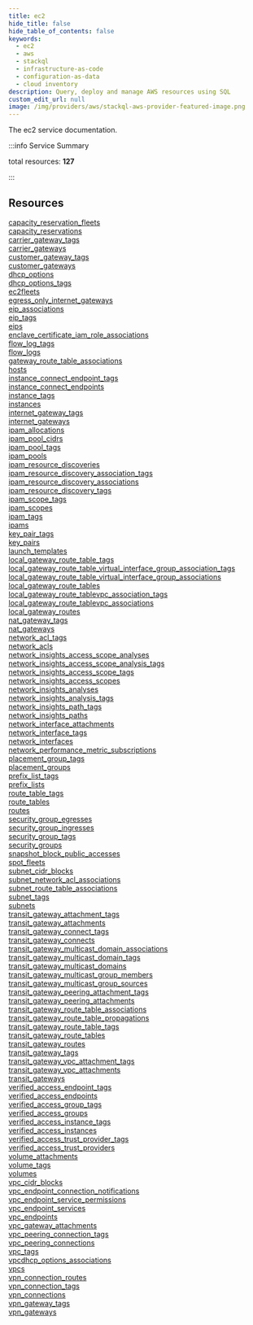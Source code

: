 ```yaml
---
title: ec2
hide_title: false
hide_table_of_contents: false
keywords:
  - ec2
  - aws
  - stackql
  - infrastructure-as-code
  - configuration-as-data
  - cloud inventory
description: Query, deploy and manage AWS resources using SQL
custom_edit_url: null
image: /img/providers/aws/stackql-aws-provider-featured-image.png
---
```


The ec2 service documentation.

:::info Service Summary

<div class="row">
<div class="providerDocColumn">
<span>total resources:&nbsp;<b>127</b></span><br />
</div>
</div>

:::

## Resources
<div class="row">
<div class="providerDocColumn">
<a href="/providers/aws/ec2/capacity_reservation_fleets/">capacity_reservation_fleets</a><br />
<a href="/providers/aws/ec2/capacity_reservations/">capacity_reservations</a><br />
<a href="/providers/aws/ec2/carrier_gateway_tags/">carrier_gateway_tags</a><br />
<a href="/providers/aws/ec2/carrier_gateways/">carrier_gateways</a><br />
<a href="/providers/aws/ec2/customer_gateway_tags/">customer_gateway_tags</a><br />
<a href="/providers/aws/ec2/customer_gateways/">customer_gateways</a><br />
<a href="/providers/aws/ec2/dhcp_options/">dhcp_options</a><br />
<a href="/providers/aws/ec2/dhcp_options_tags/">dhcp_options_tags</a><br />
<a href="/providers/aws/ec2/ec2fleets/">ec2fleets</a><br />
<a href="/providers/aws/ec2/egress_only_internet_gateways/">egress_only_internet_gateways</a><br />
<a href="/providers/aws/ec2/eip_associations/">eip_associations</a><br />
<a href="/providers/aws/ec2/eip_tags/">eip_tags</a><br />
<a href="/providers/aws/ec2/eips/">eips</a><br />
<a href="/providers/aws/ec2/enclave_certificate_iam_role_associations/">enclave_certificate_iam_role_associations</a><br />
<a href="/providers/aws/ec2/flow_log_tags/">flow_log_tags</a><br />
<a href="/providers/aws/ec2/flow_logs/">flow_logs</a><br />
<a href="/providers/aws/ec2/gateway_route_table_associations/">gateway_route_table_associations</a><br />
<a href="/providers/aws/ec2/hosts/">hosts</a><br />
<a href="/providers/aws/ec2/instance_connect_endpoint_tags/">instance_connect_endpoint_tags</a><br />
<a href="/providers/aws/ec2/instance_connect_endpoints/">instance_connect_endpoints</a><br />
<a href="/providers/aws/ec2/instance_tags/">instance_tags</a><br />
<a href="/providers/aws/ec2/instances/">instances</a><br />
<a href="/providers/aws/ec2/internet_gateway_tags/">internet_gateway_tags</a><br />
<a href="/providers/aws/ec2/internet_gateways/">internet_gateways</a><br />
<a href="/providers/aws/ec2/ipam_allocations/">ipam_allocations</a><br />
<a href="/providers/aws/ec2/ipam_pool_cidrs/">ipam_pool_cidrs</a><br />
<a href="/providers/aws/ec2/ipam_pool_tags/">ipam_pool_tags</a><br />
<a href="/providers/aws/ec2/ipam_pools/">ipam_pools</a><br />
<a href="/providers/aws/ec2/ipam_resource_discoveries/">ipam_resource_discoveries</a><br />
<a href="/providers/aws/ec2/ipam_resource_discovery_association_tags/">ipam_resource_discovery_association_tags</a><br />
<a href="/providers/aws/ec2/ipam_resource_discovery_associations/">ipam_resource_discovery_associations</a><br />
<a href="/providers/aws/ec2/ipam_resource_discovery_tags/">ipam_resource_discovery_tags</a><br />
<a href="/providers/aws/ec2/ipam_scope_tags/">ipam_scope_tags</a><br />
<a href="/providers/aws/ec2/ipam_scopes/">ipam_scopes</a><br />
<a href="/providers/aws/ec2/ipam_tags/">ipam_tags</a><br />
<a href="/providers/aws/ec2/ipams/">ipams</a><br />
<a href="/providers/aws/ec2/key_pair_tags/">key_pair_tags</a><br />
<a href="/providers/aws/ec2/key_pairs/">key_pairs</a><br />
<a href="/providers/aws/ec2/launch_templates/">launch_templates</a><br />
<a href="/providers/aws/ec2/local_gateway_route_table_tags/">local_gateway_route_table_tags</a><br />
<a href="/providers/aws/ec2/local_gateway_route_table_virtual_interface_group_association_tags/">local_gateway_route_table_virtual_interface_group_association_tags</a><br />
<a href="/providers/aws/ec2/local_gateway_route_table_virtual_interface_group_associations/">local_gateway_route_table_virtual_interface_group_associations</a><br />
<a href="/providers/aws/ec2/local_gateway_route_tables/">local_gateway_route_tables</a><br />
<a href="/providers/aws/ec2/local_gateway_route_tablevpc_association_tags/">local_gateway_route_tablevpc_association_tags</a><br />
<a href="/providers/aws/ec2/local_gateway_route_tablevpc_associations/">local_gateway_route_tablevpc_associations</a><br />
<a href="/providers/aws/ec2/local_gateway_routes/">local_gateway_routes</a><br />
<a href="/providers/aws/ec2/nat_gateway_tags/">nat_gateway_tags</a><br />
<a href="/providers/aws/ec2/nat_gateways/">nat_gateways</a><br />
<a href="/providers/aws/ec2/network_acl_tags/">network_acl_tags</a><br />
<a href="/providers/aws/ec2/network_acls/">network_acls</a><br />
<a href="/providers/aws/ec2/network_insights_access_scope_analyses/">network_insights_access_scope_analyses</a><br />
<a href="/providers/aws/ec2/network_insights_access_scope_analysis_tags/">network_insights_access_scope_analysis_tags</a><br />
<a href="/providers/aws/ec2/network_insights_access_scope_tags/">network_insights_access_scope_tags</a><br />
<a href="/providers/aws/ec2/network_insights_access_scopes/">network_insights_access_scopes</a><br />
<a href="/providers/aws/ec2/network_insights_analyses/">network_insights_analyses</a><br />
<a href="/providers/aws/ec2/network_insights_analysis_tags/">network_insights_analysis_tags</a><br />
<a href="/providers/aws/ec2/network_insights_path_tags/">network_insights_path_tags</a><br />
<a href="/providers/aws/ec2/network_insights_paths/">network_insights_paths</a><br />
<a href="/providers/aws/ec2/network_interface_attachments/">network_interface_attachments</a><br />
<a href="/providers/aws/ec2/network_interface_tags/">network_interface_tags</a><br />
<a href="/providers/aws/ec2/network_interfaces/">network_interfaces</a><br />
<a href="/providers/aws/ec2/network_performance_metric_subscriptions/">network_performance_metric_subscriptions</a><br />
<a href="/providers/aws/ec2/placement_group_tags/">placement_group_tags</a><br />
<a href="/providers/aws/ec2/placement_groups/">placement_groups</a>
</div>
<div class="providerDocColumn">
<a href="/providers/aws/ec2/prefix_list_tags/">prefix_list_tags</a><br />
<a href="/providers/aws/ec2/prefix_lists/">prefix_lists</a><br />
<a href="/providers/aws/ec2/route_table_tags/">route_table_tags</a><br />
<a href="/providers/aws/ec2/route_tables/">route_tables</a><br />
<a href="/providers/aws/ec2/routes/">routes</a><br />
<a href="/providers/aws/ec2/security_group_egresses/">security_group_egresses</a><br />
<a href="/providers/aws/ec2/security_group_ingresses/">security_group_ingresses</a><br />
<a href="/providers/aws/ec2/security_group_tags/">security_group_tags</a><br />
<a href="/providers/aws/ec2/security_groups/">security_groups</a><br />
<a href="/providers/aws/ec2/snapshot_block_public_accesses/">snapshot_block_public_accesses</a><br />
<a href="/providers/aws/ec2/spot_fleets/">spot_fleets</a><br />
<a href="/providers/aws/ec2/subnet_cidr_blocks/">subnet_cidr_blocks</a><br />
<a href="/providers/aws/ec2/subnet_network_acl_associations/">subnet_network_acl_associations</a><br />
<a href="/providers/aws/ec2/subnet_route_table_associations/">subnet_route_table_associations</a><br />
<a href="/providers/aws/ec2/subnet_tags/">subnet_tags</a><br />
<a href="/providers/aws/ec2/subnets/">subnets</a><br />
<a href="/providers/aws/ec2/transit_gateway_attachment_tags/">transit_gateway_attachment_tags</a><br />
<a href="/providers/aws/ec2/transit_gateway_attachments/">transit_gateway_attachments</a><br />
<a href="/providers/aws/ec2/transit_gateway_connect_tags/">transit_gateway_connect_tags</a><br />
<a href="/providers/aws/ec2/transit_gateway_connects/">transit_gateway_connects</a><br />
<a href="/providers/aws/ec2/transit_gateway_multicast_domain_associations/">transit_gateway_multicast_domain_associations</a><br />
<a href="/providers/aws/ec2/transit_gateway_multicast_domain_tags/">transit_gateway_multicast_domain_tags</a><br />
<a href="/providers/aws/ec2/transit_gateway_multicast_domains/">transit_gateway_multicast_domains</a><br />
<a href="/providers/aws/ec2/transit_gateway_multicast_group_members/">transit_gateway_multicast_group_members</a><br />
<a href="/providers/aws/ec2/transit_gateway_multicast_group_sources/">transit_gateway_multicast_group_sources</a><br />
<a href="/providers/aws/ec2/transit_gateway_peering_attachment_tags/">transit_gateway_peering_attachment_tags</a><br />
<a href="/providers/aws/ec2/transit_gateway_peering_attachments/">transit_gateway_peering_attachments</a><br />
<a href="/providers/aws/ec2/transit_gateway_route_table_associations/">transit_gateway_route_table_associations</a><br />
<a href="/providers/aws/ec2/transit_gateway_route_table_propagations/">transit_gateway_route_table_propagations</a><br />
<a href="/providers/aws/ec2/transit_gateway_route_table_tags/">transit_gateway_route_table_tags</a><br />
<a href="/providers/aws/ec2/transit_gateway_route_tables/">transit_gateway_route_tables</a><br />
<a href="/providers/aws/ec2/transit_gateway_routes/">transit_gateway_routes</a><br />
<a href="/providers/aws/ec2/transit_gateway_tags/">transit_gateway_tags</a><br />
<a href="/providers/aws/ec2/transit_gateway_vpc_attachment_tags/">transit_gateway_vpc_attachment_tags</a><br />
<a href="/providers/aws/ec2/transit_gateway_vpc_attachments/">transit_gateway_vpc_attachments</a><br />
<a href="/providers/aws/ec2/transit_gateways/">transit_gateways</a><br />
<a href="/providers/aws/ec2/verified_access_endpoint_tags/">verified_access_endpoint_tags</a><br />
<a href="/providers/aws/ec2/verified_access_endpoints/">verified_access_endpoints</a><br />
<a href="/providers/aws/ec2/verified_access_group_tags/">verified_access_group_tags</a><br />
<a href="/providers/aws/ec2/verified_access_groups/">verified_access_groups</a><br />
<a href="/providers/aws/ec2/verified_access_instance_tags/">verified_access_instance_tags</a><br />
<a href="/providers/aws/ec2/verified_access_instances/">verified_access_instances</a><br />
<a href="/providers/aws/ec2/verified_access_trust_provider_tags/">verified_access_trust_provider_tags</a><br />
<a href="/providers/aws/ec2/verified_access_trust_providers/">verified_access_trust_providers</a><br />
<a href="/providers/aws/ec2/volume_attachments/">volume_attachments</a><br />
<a href="/providers/aws/ec2/volume_tags/">volume_tags</a><br />
<a href="/providers/aws/ec2/volumes/">volumes</a><br />
<a href="/providers/aws/ec2/vpc_cidr_blocks/">vpc_cidr_blocks</a><br />
<a href="/providers/aws/ec2/vpc_endpoint_connection_notifications/">vpc_endpoint_connection_notifications</a><br />
<a href="/providers/aws/ec2/vpc_endpoint_service_permissions/">vpc_endpoint_service_permissions</a><br />
<a href="/providers/aws/ec2/vpc_endpoint_services/">vpc_endpoint_services</a><br />
<a href="/providers/aws/ec2/vpc_endpoints/">vpc_endpoints</a><br />
<a href="/providers/aws/ec2/vpc_gateway_attachments/">vpc_gateway_attachments</a><br />
<a href="/providers/aws/ec2/vpc_peering_connection_tags/">vpc_peering_connection_tags</a><br />
<a href="/providers/aws/ec2/vpc_peering_connections/">vpc_peering_connections</a><br />
<a href="/providers/aws/ec2/vpc_tags/">vpc_tags</a><br />
<a href="/providers/aws/ec2/vpcdhcp_options_associations/">vpcdhcp_options_associations</a><br />
<a href="/providers/aws/ec2/vpcs/">vpcs</a><br />
<a href="/providers/aws/ec2/vpn_connection_routes/">vpn_connection_routes</a><br />
<a href="/providers/aws/ec2/vpn_connection_tags/">vpn_connection_tags</a><br />
<a href="/providers/aws/ec2/vpn_connections/">vpn_connections</a><br />
<a href="/providers/aws/ec2/vpn_gateway_tags/">vpn_gateway_tags</a><br />
<a href="/providers/aws/ec2/vpn_gateways/">vpn_gateways</a>
</div>
</div>
